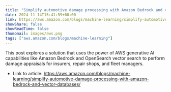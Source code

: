 ```yaml
---
title: "Simplify automotive damage processing with Amazon Bedrock and vector databases"
date: 2024-11-14T15:41:59+00:00
link: https://aws.amazon.com/blogs/machine-learning/simplify-automotive-damage-processing-with-amazon-bedrock-and-vector-databases/
showShare: false
showReadTime: false
thumbnail: images/aws.png
tags: ["aws.amazon.com/blogs/machine-learning"]
---
```

This post explores a solution that uses the power of AWS generative AI capabilities like Amazon Bedrock and OpenSearch vector search to perform damage appraisals for insurers, repair shops, and fleet managers.

- Link to article: https://aws.amazon.com/blogs/machine-learning/simplify-automotive-damage-processing-with-amazon-bedrock-and-vector-databases/